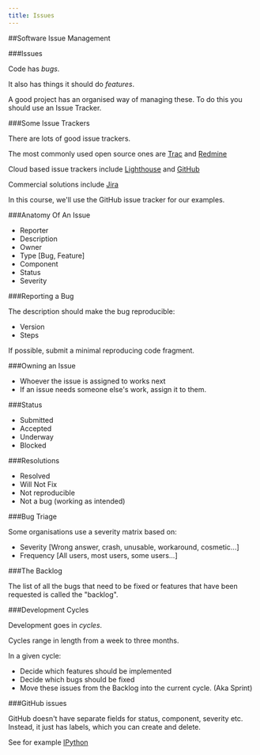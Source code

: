 ```yaml
---
title: Issues
---
```


##Software Issue Management

###Issues

Code has *bugs*.

It also has things it should do *features*.

A good project has an organised way of managing these.
To do this you should use an Issue Tracker.

###Some Issue Trackers

There are lots of good issue trackers.

The most commonly used open source ones are [Trac](http://trac.edgewall.org/) and [Redmine](http://www.redmine.org/)

Cloud based issue trackers include [Lighthouse](http://lighthouseapp.com/) and [GitHub](https://github.com/blog/831-issues-2-0-the-next-generation)

Commercial solutions include [Jira](https://www.atlassian.com/software/jira)

In this course, we'll use the GitHub issue tracker for our examples.

###Anatomy Of An Issue

* Reporter
* Description
* Owner
* Type [Bug, Feature]
* Component
* Status
* Severity

###Reporting a Bug

The description should make the bug reproducible:

* Version
* Steps

If possible, submit a minimal reproducing code fragment.

###Owning an Issue

* Whoever the issue is assigned to works next
* If an issue needs someone else's work, assign it to them.

###Status 

* Submitted
* Accepted
* Underway
* Blocked


###Resolutions

* Resolved
* Will Not Fix
* Not reproducible
* Not a bug (working as intended)

###Bug Triage

Some organisations use a severity matrix based on:

* Severity [Wrong answer, crash, unusable, workaround, cosmetic...]
* Frequency [All users, most users, some users...]

###The Backlog

The list of all the bugs that need to be fixed or
features that have been requested is called the "backlog".

###Development Cycles

Development goes in *cycles*.

Cycles range in length from a week to three months.

In a given cycle:

* Decide which features should be implemented
* Decide which bugs should be fixed
* Move these issues from the Backlog into the current cycle. (Aka Sprint)



###GitHub issues

GitHub doesn't have separate fields for status, component, severity etc.
Instead, it just has labels, which you can create and delete.

See for example [IPython](https://github.com/ipython/ipython/issues?labels=type-bug&page=1&state=open)
